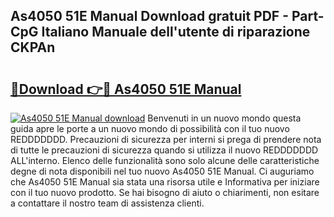 ## As4050 51E Manual Download gratuit PDF - Part-CpG Italiano Manuale dell'utente di riparazione CKPAn

# <h2><a href="http://dfb462.blite.top/?on=As4050+51E+Manual">🔗Download 👉🔴 As4050 51E Manual</a></h2>

[![As4050 51E Manual download](https://i.imgur.com/lujVjoI.png)](http://dfb462.blite.top/?on=As4050+51E+Manual)
Benvenuti in un nuovo mondo questa guida apre le porte a un nuovo mondo di possibilità con il tuo nuovo REDDDDDDD. Precauzioni di sicurezza per interni si prega di prendere nota di tutte le precauzioni di sicurezza quando si utilizza il nuovo REDDDDDDD ALL'interno. Elenco delle funzionalità sono solo alcune delle caratteristiche degne di nota disponibili nel tuo nuovo As4050 51E Manual. Ci auguriamo che As4050 51E Manual sia stata una risorsa utile e Informativa per iniziare con il tuo nuovo prodotto. Se hai bisogno di aiuto o chiarimenti, non esitare a contattare il nostro team di assistenza clienti.
